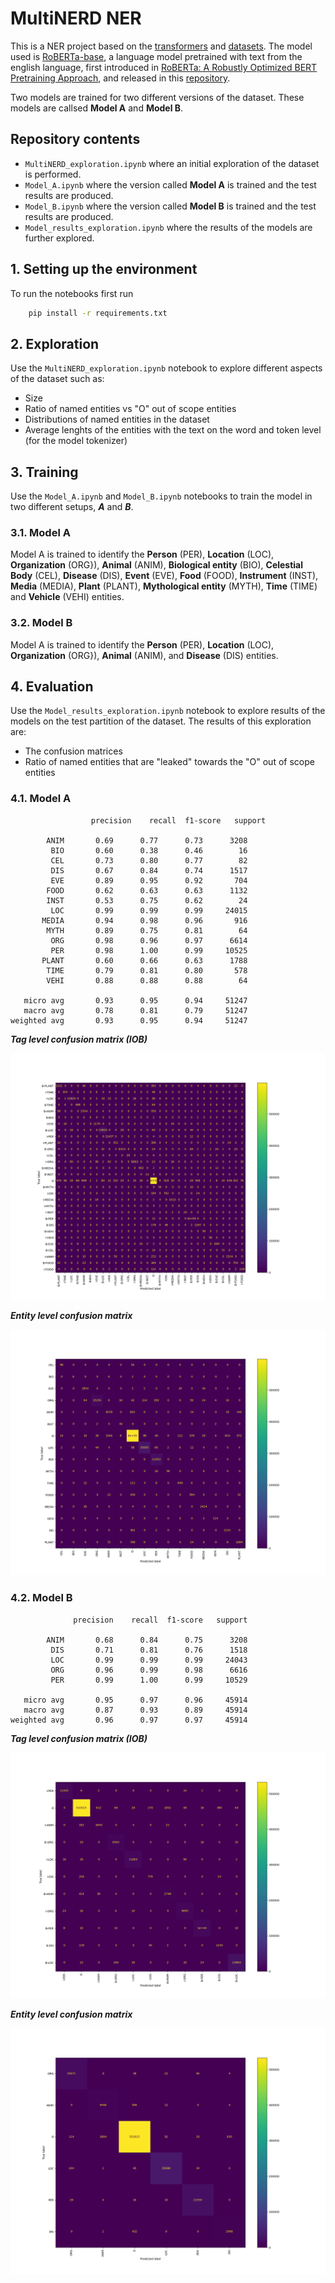 # MultiNERD NER

This is a NER project based on the [transformers](https://huggingface.co/docs/transformers/index) and [datasets](https://huggingface.co/docs/datasets/index). The model used is [RoBERTa-base](https://huggingface.co/roberta-base), a language model pretrained with text from the english language, first introduced in [RoBERTa: A Robustly Optimized BERT Pretraining Approach](https://arxiv.org/abs/1907.11692), and released in this [repository](https://github.com/facebookresearch/fairseq/tree/main/examples/roberta).

Two models are trained for two different versions of the dataset. These models are callsed <b>Model A</b> and <b>Model B</b>.

## Repository contents

* ```MultiNERD_exploration.ipynb``` where an initial exploration of the dataset is performed.
* ```Model_A.ipynb``` where the version called <b>Model A</b> is trained and the test results are produced.
* ```Model_B.ipynb``` where the version called <b>Model B</b> is trained and the test results are produced.
* ```Model_results_exploration.ipynb``` where the results of the models are further explored.

## 1. Setting up the environment

To run the notebooks first run

```bash
    pip install -r requirements.txt
```
## 2. Exploration
Use the ```MultiNERD_exploration.ipynb``` notebook to explore different aspects of the dataset such as:
* Size
* Ratio of named entities vs "O" out of scope entities
* Distributions of named entities in the dataset
* Average lenghts of the entities with the text on the word and token level (for the model tokenizer)

## 3. Training
Use the ```Model_A.ipynb``` and ```Model_B.ipynb``` notebooks to train the model in two different setups, ***A*** and ***B***.

### 3.1. Model A
Model A is trained to identify the <b>Person</b> (PER), <b>Location</b> (LOC), <b>Organization</b> (ORG}), <b>Animal</b> (ANIM), <b>Biological entity</b> (BIO), <b>Celestial Body</b> (CEL), <b>Disease</b> (DIS), <b>Event</b> (EVE), <b>Food</b> (FOOD), <b>Instrument</b> (INST), <b>Media</b> (MEDIA), <b>Plant</b> (PLANT), <b>Mythological entity</b> (MYTH), <b>Time</b> (TIME) and <b>Vehicle</b> (VEHI) entities.

### 3.2. Model B
Model A is trained to identify the <b>Person</b> (PER), <b>Location</b> (LOC), <b>Organization</b> (ORG}), <b>Animal</b> (ANIM), and <b>Disease</b> (DIS) entities.

## 4. Evaluation
Use the ```Model_results_exploration.ipynb``` notebook to explore results of the models on the test partition of the dataset. The results of this exploration are:
* The confusion matrices
* Ratio of named entities that are "leaked" towards the "O" out of scope entities

### 4.1. Model A

```text
                  precision    recall  f1-score   support

        ANIM       0.69      0.77      0.73      3208
         BIO       0.60      0.38      0.46        16
         CEL       0.73      0.80      0.77        82
         DIS       0.67      0.84      0.74      1517
         EVE       0.89      0.95      0.92       704
        FOOD       0.62      0.63      0.63      1132
        INST       0.53      0.75      0.62        24
         LOC       0.99      0.99      0.99     24015
       MEDIA       0.94      0.98      0.96       916
        MYTH       0.89      0.75      0.81        64
         ORG       0.98      0.96      0.97      6614
         PER       0.98      1.00      0.99     10525
       PLANT       0.60      0.66      0.63      1788
        TIME       0.79      0.81      0.80       578
        VEHI       0.88      0.88      0.88        64

   micro avg       0.93      0.95      0.94     51247
   macro avg       0.78      0.81      0.79     51247
weighted avg       0.93      0.95      0.94     51247
```

***Tag level confusion matrix (IOB)***

![Tag level confusion matrix](./Model_A/tag_level_confusion_matrix.png)

***Entity level confusion matrix***

![Entity level confusion matrix](./Model_A/entity_level_confusion_matrix.png)

### 4.2. Model B

```text
              precision    recall  f1-score   support

        ANIM       0.68      0.84      0.75      3208
         DIS       0.71      0.81      0.76      1518
         LOC       0.99      0.99      0.99     24043
         ORG       0.96      0.99      0.98      6616
         PER       0.99      1.00      0.99     10529

   micro avg       0.95      0.97      0.96     45914
   macro avg       0.87      0.93      0.89     45914
weighted avg       0.96      0.97      0.97     45914
```
***Tag level confusion matrix (IOB)***

![Tag level confusion matrix](./Model_B/tag_level_confusion_matrix.png)

***Entity level confusion matrix***

![Entity level confusion matrix](./Model_B/entity_level_confusion_matrix.png)

